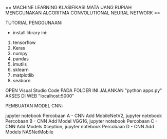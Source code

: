 == MACHINE LEARNING KLASIFIKASI MATA UANG RUPIAH MENGGUNAKAN ALGORITMA CONVOLUTIONAL NEURAL NETWORK ==

TUTORIAL PENGGUNAAN: 

- install library ini:
1. tensorflow 
2. Keras 
3. numpy 
4. pandas
5. imutils
6. sklearn
7. matplotlib 
8. seaborn

OPEN Visual Studio Code PADA FOLDER INI
JALANKAN "python apps.py"
AKSES DI WEB "localhost:5000"



PEMBUATAN MODEL CNN:

jupyter notebook Percobaan A - CNN Add MobileNetV2, 
jupyter notebook Percobaan B - CNN Add Model VGG16,
jupyter notebook Percobaan C - CNN Add Models Xception, 
jupyter notebook Percobaan D - CNN Add Models NASNetMobile